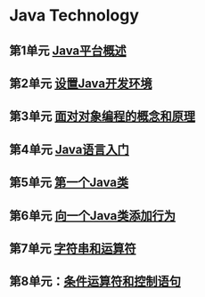 # Java Technology

## 第1单元 [Java平台概述](/chapters/c1.md)

## 第2单元 [设置Java开发环境](/chapters/c2.md)

## 第3单元 [面对对象编程的概念和原理](/chapters/c3.md)

## 第4单元 [Java语言入门](/chapters/c4.md)

## 第5单元 [第一个Java类](/chapters/c5.md)

## 第6单元 [向一个Java类添加行为](/chapters/c6.md)

## 第7单元 [字符串和运算符](/chapters/c7.md)

## 第8单元：[条件运算符和控制语句](/chapters/c8.md)
